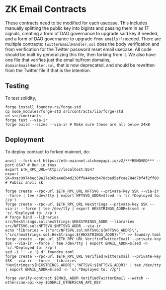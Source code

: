 # ZK Email Contracts

These contracts need to be modified for each usecase. This includes manually splitting the public key into bigints and passing them in as 17 signals, creating a form of DAO governance to upgrade said key if needed, and a form of DAO governance to upgrade `from emails` if needed. There are multiple contracts: `twitterEmailHandler.sol` does the body verification and from verification for the Twitter password reset email usecase. All code should be built by generalizing this file, then forking from it. We also have one file that verifies just the email to/from domains, `domainEmailHandler.sol`, that is now deprecated, and should be rewritten from the Twitter file if that is the intention.

## Testing

To test solidity,

```
forge install foundry-rs/forge-std
cp node_modules/forge-std src/contracts/lib/forge-std
cd src/contracts
forge test --via-ir
forge build --sizes --via-ir # Make sure these are all below 24kB
```

## Deployment

To deploy contract to forked mainnet, do:

```
anvil --fork-url https://eth-mainnet.alchemyapi.io/v2/***REMOVED*** --port 8547 # Run in tmux
export ETH_RPC_URL=http://localhost:8547
export SK=0xac0974bec39a17e36ba4a6b4d238ff944bacb478cbed5efcae784d7bf4f2ff80 # Public anvil sk

forge create --rpc-url $ETH_RPC_URL NFTSVG --private-key $SK --via-ir --force | tee /dev/tty | export NFTSVG_ADDR=$(sed -n 's/.*Deployed to: //p')
forge create --rpc-url $ETH_RPC_URL HexStrings --private-key $SK --via-ir --force | tee /dev/tty | export HEXSTRINGS_ADDR=$(sed -n 's/.*Deployed to: //p')
# forge bind --libraries src/hexStrings.sol:hexStrings:$HEXSTRINGS_ADDR --libraries src/NFTSVG.sol:NFTSVG:$NFTSVG_ADDR --via-ir
echo "libraries = [\"src/NFTSVG.sol:NFTSVG:${NFTSVG_ADDR}\", \"src/hexStrings.sol:HexStrings:${HEXSTRINGS_ADDR}\"]" >> foundry.toml
forge create --rpc-url $ETH_RPC_URL VerifiedTwitterEmail --private-key $SK --via-ir --force | tee /dev/tty | export EMAIL_ADDR=$(sed -n 's/.*Deployed to: //p')
sed -i '' -e '$ d' foundry.toml
forge create --rpc-url $ETH_RPC_URL VerifiedTwitterEmail --private-key $SK --via-ir --force --libraries "HexStrings:${HEXSTRINGS_ADDR}","NFTSVG:${NFTSVG_ADDR}" | tee /dev/tty | export EMAIL_ADDR=$(sed -n 's/.*Deployed to: //p')

forge verify-contract $EMAIL_ADDR VerifiedTwitterEmail --watch --etherscan-api-key $GOERLI_ETHERSCAN_API_KEY
```
